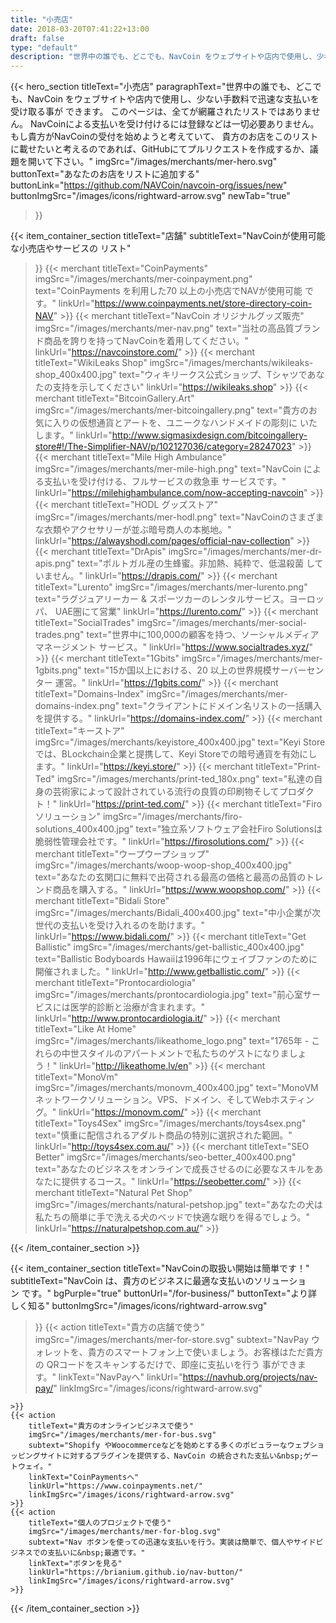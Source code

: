 ```yaml
---
title: "小売店"
date: 2018-03-20T07:41:22+13:00
draft: false
type: "default"
description: "世界中の誰でも、どこでも、NavCoin をウェブサイトや店内で使用し、少ない手数料で迅速な支払いを受け取る事ができます。"
---
```

{{< hero_section
titleText="小売店"
paragraphText="世界中の誰でも、どこでも、NavCoin をウェブサイトや店内で使用し、少ない手数料で迅速な支払いを受け取る事が&nbsp;できます。 このページは、全てが網羅されたリストではありません。 NavCoinによる支払いを受け付けるには登録などは一切必要ありません。もし貴方がNavCoinの受付を始めようと考えていて、 貴方のお店をこのリストに載せたいと考えるのであれば、GitHubにてプルリクエストを作成するか、議題を開いて下さい。"
imgSrc="/images/merchants/mer-hero.svg"
buttonText="あなたのお店をリストに追加する"
buttonLink="https://github.com/NAVCoin/navcoin-org/issues/new"
buttonImgSrc="/images/icons/rightward-arrow.svg"
newTab="true"
>}}


{{< item_container_section
    titleText="店舗"
    subtitleText="NavCoinが使用可能な小売店やサービスの&nbsp;リスト"
>}}
    {{< merchant
        titleText="CoinPayments"
        imgSrc="/images/merchants/mer-coinpayment.png"
        text="CoinPayments を利用した70 以上の小売店でNAVが使用可能&nbsp;です。"
        linkUrl="https://www.coinpayments.net/store-directory-coin-NAV"
    >}}
    {{< merchant
        titleText="NavCoin オリジナルグッズ販売"
        imgSrc="/images/merchants/mer-nav.png"
        text="当社の高品質ブランド商品を誇りを持ってNavCoinを着用してください。"
        linkUrl="https://navcoinstore.com/"
    >}}
    {{< merchant
        titleText="WikiLeaks Shop"
        imgSrc="/images/merchants/wikileaks-shop_400x400.jpg"
        text="ウィキリークス公式ショップ、Tシャツであなたの支持を示してください"
        linkUrl="https://wikileaks.shop"
    >}}
    {{< merchant
        titleText="BitcoinGallery.Art"
        imgSrc="/images/merchants/mer-bitcoingallery.png"
        text="貴方のお気に入りの仮想通貨とアートを、ユニークなハンドメイドの彫刻に&nbsp;いたします。"
        linkUrl="http://www.sigmasixdesign.com/bitcoingallery-store#!/The-Simplifier-NAV/p/102127036/category=28247023"
    >}}
    {{< merchant
        titleText="Mile High Ambulance"
        imgSrc="/images/merchants/mer-mile-high.png"
        text="NavCoin による支払いを受け付ける、フルサービスの救急車&nbsp;サービスです。"
        linkUrl="https://milehighambulance.com/now-accepting-navcoin"
    >}}
    {{< merchant
        titleText="HODL グッズストア"
        imgSrc="/images/merchants/mer-hodl.png"
        text="NavCoinのさまざまな衣類やアクセサリーが並ぶ暗号商人の本拠地。"
        linkUrl="https://alwayshodl.com/pages/official-nav-collection"
    >}}
    {{< merchant
        titleText="DrApis"
        imgSrc="/images/merchants/mer-dr-apis.png"
        text="ポルトガル産の生蜂蜜。非加熱、純粋で、低温殺菌&nbsp;していません。"
        linkUrl="https://drapis.com/"
    >}}
    {{< merchant
        titleText="Lurento"
        imgSrc="/images/merchants/mer-lurento.png"
        text="ラグジュアリーカー & スポーツカーのレンタルサービス。ヨーロッパ、&nbsp;UAE圏にて営業"
        linkUrl="https://lurento.com/"
    >}}
    {{< merchant
        titleText="SocialTrades"
        imgSrc="/images/merchants/mer-social-trades.png"
        text="世界中に100,000の顧客を持つ、ソーシャルメディアマネージメント&nbsp;サービス。"
        linkUrl="https://www.socialtrades.xyz/"
    >}}
    {{< merchant
        titleText="1Gbits"
        imgSrc="/images/merchants/mer-1gbits.png"
        text="15か国以上における、20 以上の世界規模サーバーセンター&nbsp;運営。"
        linkUrl="https://1gbits.com/"
    >}}
    {{< merchant
        titleText="Domains-Index"
        imgSrc="/images/merchants/mer-domains-index.png"
        text="クライアントにドメイン名リストの一括購入を提供する。"
        linkUrl="https://domains-index.com/"
    >}}
    {{< merchant
        titleText="キーストア"
        imgSrc="/images/merchants/keyistore_400x400.jpg"
        text="Keyi Storeでは、BLockchain企業と提携して、Keyi Storeでの暗号通貨を有効にします。"
        linkUrl="https://keyi.store/"
    >}}
    {{< merchant
        titleText="Print-Ted"
        imgSrc="/images/merchants/print-ted_180x.png"
        text="私達の自身の芸術家によって設計されている流行の良質の印刷物そしてプロダクト！"
        linkUrl="https://print-ted.com/"
    >}}
    {{< merchant
        titleText="Firoソリューション"
        imgSrc="/images/merchants/firo-solutions_400x400.jpg"
        text="独立系ソフトウェア会社Firo Solutionsは脆弱性管理会社です。"
        linkUrl="https://firosolutions.com/"
    >}}
    {{< merchant
        titleText="ウープウープショップ"
        imgSrc="/images/merchants/woop-woop-shop_400x400.jpg"
        text="あなたの玄関口に無料で出荷される最高の価格と最高の品質のトレンド商品を購入する。"
        linkUrl="https://www.woopshop.com/"
    >}}
    {{< merchant
        titleText="Bidali Store"
        imgSrc="/images/merchants/Bidali_400x400.jpg"
        text="中小企業が次世代の支払いを受け入れるのを助けます。"
        linkUrl="https://www.bidali.com/"
    >}}
    {{< merchant
        titleText="Get Ballistic"
        imgSrc="/images/merchants/get-ballistic_400x400.jpg"
        text="Ballistic Bodyboards Hawaiiは1996年にウェイブファンのために開催されました。"
        linkUrl="http://www.getballistic.com/"
    >}}
    {{< merchant
        titleText="Prontocardiologia"
        imgSrc="/images/merchants/prontocardiologia.jpg"
        text="前心室サービスには医学的診断と治療が含まれます。"
        linkUrl="http://www.prontocardiologia.it/"
    >}}
    {{< merchant
        titleText="Like At Home"
        imgSrc="/images/merchants/likeathome_logo.png"
        text="1765年 - これらの中世スタイルのアパートメントで私たちのゲストになりましょう！"
        linkUrl="http://likeathome.lv/en"
    >}}
    {{< merchant
        titleText="MonoVm"
        imgSrc="/images/merchants/monovm_400x400.jpg"
        text="MonoVMネットワークソリューション。VPS、ドメイン、そしてWebホスティング。"
        linkUrl="https://monovm.com/"
    >}}
    {{< merchant
        titleText="Toys4Sex"
        imgSrc="/images/merchants/toys4sex.png"
        text="慎重に配信されるアダルト商品の特別に選択された範囲。"
        linkUrl="http://toys4sex.com.au/"
    >}}
    {{< merchant
        titleText="SEO Better"
        imgSrc="/images/merchants/seo-better_400x400.png"
        text="あなたのビジネスをオンラインで成長させるのに必要なスキルをあなたに提供するコース。"
        linkUrl="https://seobetter.com/"
    >}}
    {{< merchant
        titleText="Natural Pet Shop"
        imgSrc="/images/merchants/natural-petshop.jpg"
        text="あなたの犬は私たちの簡単に手で洗える犬のベッドで快適な眠りを得るでしょう。"
        linkUrl="https://naturalpetshop.com.au/"
    >}}

{{< /item_container_section >}}

{{< item_container_section
    titleText="NavCoinの取扱い開始は簡単です！"
    subtitleText="NavCoin は、貴方のビジネスに最適な支払いのソリューション&nbsp;です。"
    bgPurple="true"
    buttonUrl="/for-business/"
    buttonText="より詳しく知る"
    buttonImgSrc="/images/icons/rightward-arrow.svg"
>}}
    {{< action
        titleText="貴方の店舗で使う"
        imgSrc="/images/merchants/mer-for-store.svg"
        subtext="NavPay ウォレットを、貴方のスマートフォン上で使いましょう。お客様はただ貴方の QRコードをスキャンするだけで、即座に支払いを行う&nbsp;事ができます。"
        linkText="NavPayへ"
        linkUrl="https://navhub.org/projects/nav-pay/"
        linkImgSrc="/images/icons/rightward-arrow.svg"

    >}}
    {{< action
        titleText="貴方のオンラインビジネスで使う"
        imgSrc="/images/merchants/mer-for-bus.svg"
        subtext="Shopify やWoocommerceなどを始めとする多くのポピュラーなウェブショッピングサイトに対するプラグインを提供する、NavCoin の統合された支払い&nbsp;ゲートウェイ。"
        linkText="CoinPaymentsへ"
        linkUrl="https://www.coinpayments.net/"
        linkImgSrc="/images/icons/rightward-arrow.svg"
    >}}
    {{< action                 
        titleText="個人のプロジェクトで使う"
        imgSrc="/images/merchants/mer-for-blog.svg"
        subtext="Nav ボタンを使っての迅速な支払いを行う。実装は簡単で、個人やサイドビジネスでの支払いに&nbsp;最適です。"
        linkText="ボタンを見る"
        linkUrl="https://brianium.github.io/nav-button/"
        linkImgSrc="/images/icons/rightward-arrow.svg"
    >}}
{{< /item_container_section >}}
